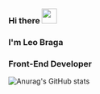 ### Hi there <img src="https://raw.githubusercontent.com/MartinHeinz/MartinHeinz/master/wave.gif" width="30px">
### I'm Leo Braga
### Front-End Developer

![Anurag's GitHub stats](https://github-readme-stats.vercel.app/api?username=leonbraga&count_private=true&theme=github_dark)
